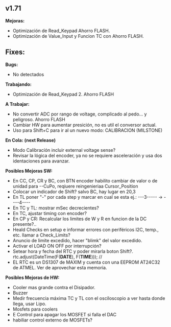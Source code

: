 ## v1.71

**Mejoras:**
- Optimización de Read_Keypad Ahorro FLASH.
- Optimización de Value_Input y Funcion TC con Ahorro FLASH.

**Fixes:**
- 
**Bugs:**
- No detectados
  
**Trabajando:**
- Optimización de Read_Keypad 2. Ahorro FLASH

**A Trabajar:**
- No convertir ADC por rango de voltage, complicado al pedo... y peligroso. Ahorro FLASH
- Cambiar HW para aumentar presición, no es util el conversor actual.
- Uso para Shift+C para ir al un nuevo modo: CALIBRACION (MILSTONE)

**En Cola: (next Release)**
- Modo Calibracíón incluir external voltage sense?
- Revisar la lógica del encoder, ya no se requiere asceleración y usa dos identaciones para avanzar.

**Posibles Mejoras SW:**

- En CC, CP, CR y BC, con BTN encoder habilito cambiar de valor o de unidad para --CuPo, reqiuere reingenieriaa Cursor_Position
- Colocar un indicador de Shift? salvo BC, hay lugar en 20,3
- En TL poner "-" por cada step y marcar en cual se esta ej.: ---3----- -> ----4----
- En TC y TL: mostrar mSec decrecientes?
- En TC, ajustar timing con encoder?
- En CP y CR: Recalcular los limites de W y R en funcion de la DC presente?..
- Heald Checks en setup e informar errores con periféricos I2C, temp., etc. llamar a Check_Limits?
- Anuncio de limite excedido, hacer "blimk" del valor excedido.
- Activar el LOAD ON OFF por interrupción?
-  Setear hora y fecha del RTC y poder mirarla boton Shift?.
    rtc.adjust(DateTime(F(__DATE__), F(__TIME__))); //
- EL RTC es un DS1307 de MAXIM y cuenta con una EEPROM AT24C32 de ATMEL. Ver de aprovechar esta memoria.

**Posibles Mejoras de HW:**
- Cooler mas grande contra el Disipador.
- Buzzer
- Medir frecuencia máxima TC y TL con el osciloscopio a ver hasta donde llega, usar Lipo.
- Mosfets para coolers
- E Control para apagar los MOSFET si falla el DAC
- habiliar control externo de MOSFETs?
